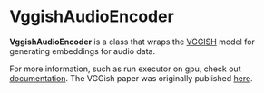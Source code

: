 # VggishAudioEncoder

**VggishAudioEncoder** is a class that wraps the [VGGISH](https://github.com/tensorflow/models/tree/master/research/audioset/vggish) model for generating embeddings for audio data. 

For more information, such as run executor on gpu, check out [documentation](https://docs.jina.ai/tutorials/gpu-executor/).
The VGGish paper was originally published [here](https://research.google/pubs/pub45611/).


<!-- version=v0.1 -->

